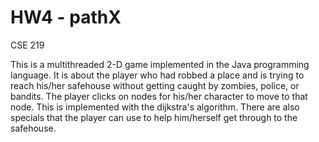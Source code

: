# HW4 - pathX
CSE 219

This is a multithreaded 2-D game implemented in the Java programming language. It is about the player 
who had robbed a place and is trying to reach his/her safehouse without getting caught by zombies, police,
or bandits. The player clicks on nodes for his/her character to move to that node. This is implemented with
the dijkstra's algorithm. There are also specials that the player can use to help him/herself get through
to the safehouse.

